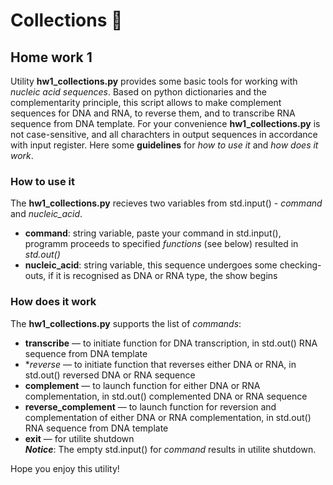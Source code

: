 # **Collections** :whale:
## Home work 1
Utility **hw1_collections.py** provides some basic tools for working with *nucleic acid sequences*. Based on python dictionaries and the complementarity principle, 
this script allows to make complement sequences for DNA and RNA, to reverse them, and to transcribe RNA sequence from DNA template. 
For your convenience **hw1_collections.py** is not case-sensitive, and all charachters in output sequences in accordance with input register.
Here some **guidelines** for *how to use it* and *how does it work*.

### **How to use it**
The **hw1_collections.py** recieves two variables from std.input() - *command* and *nucleic_acid*.
- **command**: string variable, paste your command in std.input(), programm proceeds to specified *functions* (see below) resulted in *std.out()*
- **nucleic_acid**: string variable, this sequence undergoes some checking-outs, if it is recognised as DNA or RNA type, the show begins

### **How does it work**
The **hw1_collections.py** supports the list of *commands*:
- **transcribe** — to initiate function for DNA transcription, in std.out() RNA sequence from DNA template
- **reverse* — to initiate function that reverses either DNA or RNA, in std.out() reversed DNA or RNA sequence
- **complement** — to launch function for either DNA or RNA complementation, in std.out() complemented DNA or RNA sequence  
- **reverse_complement** — to launch function for reversion and complementation of either DNA or RNA complementation, in std.out() RNA sequence from DNA template
- **exit** — for utilite shutdown
<br> *__Notice__*: The empty std.input() for *command* results in utilite shutdown. 

Hope you enjoy this utility!
